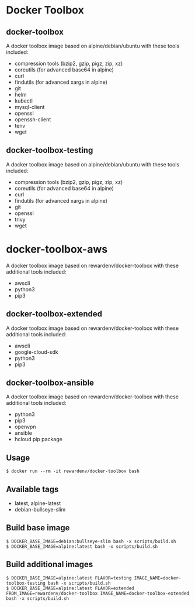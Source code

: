 # Docker Toolbox

## docker-toolbox

A docker toolbox image based on alpine/debian/ubuntu with these tools included:
- compression tools (bzip2, gzip, pigz, zip, xz)
- coreutils (for advanced base64 in alpine)
- curl
- findutils (for advanced xargs in alpine)
- git
- helm
- kubectl
- mysql-client
- openssl
- openssh-client
- tenv
- wget

## docker-toolbox-testing

A docker toolbox image based on alpine/debian/ubuntu with these tools included:
- compression tools (bzip2, gzip, pigz, zip, xz)
- coreutils (for advanced base64 in alpine)
- curl
- findutils (for advanced xargs in alpine)
- git
- openssl
- trivy
- wget

# docker-toolbox-aws

A docker toolbox image based on rewardenv/docker-toolbox with these additional tools included:
- awscli
- python3
- pip3

## docker-toolbox-extended

A docker toolbox image based on rewardenv/docker-toolbox with these additional tools included:
- awscli
- google-cloud-sdk
- python3
- pip3

## docker-toolbox-ansible

A docker toolbox image based on rewardenv/docker-toolbox with these additional tools included:
- python3
- pip3
- openvpn
- ansible
- hcloud pip package

## Usage

```console
$ docker run --rm -it rewardenv/docker-toolbox bash
```

## Available tags

- latest, alpine-latest
- debian-bullseye-slim

## Build base image

```
$ DOCKER_BASE_IMAGE=debian:bullseye-slim bash -x scripts/build.sh
$ DOCKER_BASE_IMAGE=alpine:latest bash -x scripts/build.sh
```

## Build additional images

```console
$ DOCKER_BASE_IMAGE=alpine:latest FLAVOR=testing IMAGE_NAME=docker-toolbox-testing bash -x scripts/build.sh
$ DOCKER_BASE_IMAGE=alpine:latest FLAVOR=extended FROM_IMAGE=rewardenv/docker-toolbox IMAGE_NAME=docker-toolbox-extended bash -x scripts/build.sh
```